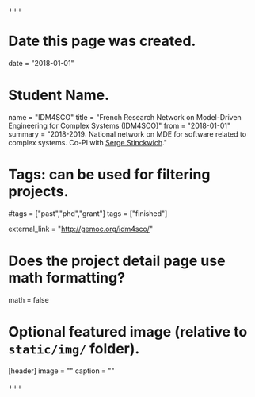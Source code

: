 +++
# Date this page was created.
date = "2018-01-01"

# Student Name.
name = "IDM4SCO"
title = "French Research Network on Model-Driven Engineering for Complex Systems (IDM4SCO)"
from = "2018-01-01"
summary = "2018-2019: National network on MDE for software related to complex systems. Co-PI with [Serge Stinckwich](http://www.doesnotunderstand.org/)."

# Tags: can be used for filtering projects.
#tags = ["past","phd","grant"]
tags = ["finished"]

external_link = "http://gemoc.org/idm4sco/"

# Does the project detail page use math formatting?
math = false

# Optional featured image (relative to `static/img/` folder).
[header]
image = ""
caption = ""

+++
